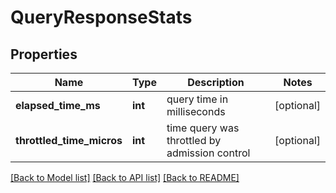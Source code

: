 # QueryResponseStats

## Properties
Name | Type | Description | Notes
------------ | ------------- | ------------- | -------------
**elapsed_time_ms** | **int** | query time in milliseconds | [optional] 
**throttled_time_micros** | **int** | time query was throttled by admission control | [optional] 

[[Back to Model list]](../README.md#documentation-for-models) [[Back to API list]](../README.md#documentation-for-api-endpoints) [[Back to README]](../README.md)


